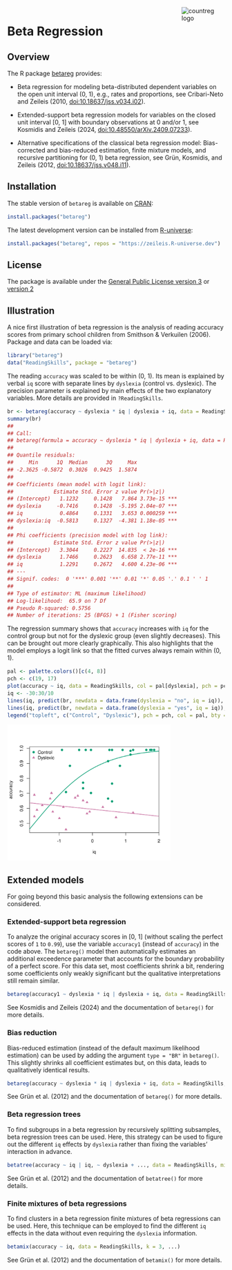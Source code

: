 

<!-- README.md is generated from README.qmd via: quarto render README.qmd --to gfm -->

<img src="https://topmodels.R-Forge.R-project.org/betareg/betareg.png" align="right" alt="countreg logo" width="100" />

# Beta Regression

## Overview

The R package
[betareg](https://topmodels.R-Forge.R-project.org/betareg/) provides:

-   Beta regression for modeling beta-distributed dependent variables on
    the open unit interval (0, 1), e.g., rates and proportions, see
    Cribari-Neto and Zeileis (2010,
    [doi:10.18637/jss.v034.i02](https://doi.org/10.18637/jss.v034.i02)).

-   Extended-support beta regression models for variables on the closed
    unit interval \[0, 1\] with boundary observations at 0 and/or 1, see
    Kosmidis and Zeileis (2024,
    [doi:10.48550/arXiv.2409.07233](https://doi.org/10.48550/arXiv.2409.07233)).

-   Alternative specifications of the classical beta regression model:
    Bias-corrected and bias-reduced estimation, finite mixture models,
    and recursive partitioning for (0, 1) beta regression, see Grün,
    Kosmidis, and Zeileis (2012,
    [doi:10.18637/jss.v048.i11](https://doi.org/10.18637/jss.v048.i11)).

## Installation

The stable version of `betareg` is available on
[CRAN](https://CRAN.R-project.org/package=betareg):

``` r
install.packages("betareg")
```

The latest development version can be installed from
[R-universe](https://zeileis.R-universe.dev/betareg):

``` r
install.packages("betareg", repos = "https://zeileis.R-universe.dev")
```

## License

The package is available under the [General Public License version
3](https://www.gnu.org/licenses/gpl-3.0.html) or [version
2](https://www.gnu.org/licenses/old-licenses/gpl-2.0.html)

## Illustration

A nice first illustration of beta regression is the analysis of reading
accuracy scores from primary school children from Smithson & Verkuilen
(2006). Package and data can be loaded via:

``` r
library("betareg")
data("ReadingSkills", package = "betareg")
```

The reading `accuracy` was scaled to be within (0, 1). Its mean is
explained by verbal `iq` score with separate lines by `dyslexia`
(control vs. dyslexic). The precision parameter is explained by main
effects of the two explanatory variables. More details are provided in
`?ReadingSkills`.

``` r
br <- betareg(accuracy ~ dyslexia * iq | dyslexia + iq, data = ReadingSkills)
summary(br)
## 
## Call:
## betareg(formula = accuracy ~ dyslexia * iq | dyslexia + iq, data = ReadingSkills)
## 
## Quantile residuals:
##     Min      1Q  Median      3Q     Max 
## -2.3625 -0.5872  0.3026  0.9425  1.5874 
## 
## Coefficients (mean model with logit link):
##             Estimate Std. Error z value Pr(>|z|)    
## (Intercept)   1.1232     0.1428   7.864 3.73e-15 ***
## dyslexia     -0.7416     0.1428  -5.195 2.04e-07 ***
## iq            0.4864     0.1331   3.653 0.000259 ***
## dyslexia:iq  -0.5813     0.1327  -4.381 1.18e-05 ***
## 
## Phi coefficients (precision model with log link):
##             Estimate Std. Error z value Pr(>|z|)    
## (Intercept)   3.3044     0.2227  14.835  < 2e-16 ***
## dyslexia      1.7466     0.2623   6.658 2.77e-11 ***
## iq            1.2291     0.2672   4.600 4.23e-06 ***
## ---
## Signif. codes:  0 '***' 0.001 '**' 0.01 '*' 0.05 '.' 0.1 ' ' 1 
## 
## Type of estimator: ML (maximum likelihood)
## Log-likelihood:  65.9 on 7 Df
## Pseudo R-squared: 0.5756
## Number of iterations: 25 (BFGS) + 1 (Fisher scoring)
```

The regression summary shows that `accuracy` increases with `iq` for the
control group but not for the dyslexic group (even slightly decreases).
This can be brought out more clearly graphically. This also highlights
that the model employs a logit link so that the fitted curves always
remain within (0, 1).

``` r
pal <- palette.colors()[c(4, 8)]
pch <- c(19, 17)
plot(accuracy ~ iq, data = ReadingSkills, col = pal[dyslexia], pch = pch[dyslexia])
iq <- -30:30/10
lines(iq, predict(br, newdata = data.frame(dyslexia = "no", iq = iq)), col = pal[1], lwd = 2)
lines(iq, predict(br, newdata = data.frame(dyslexia = "yes", iq = iq)), col = pal[2], lwd = 2)
legend("topleft", c("Control", "Dyslexic"), pch = pch, col = pal, bty = "n")
```

<img src="man/figures/README-plot-1.png" style="width:75.0%" />

## Extended models

For going beyond this basic analysis the following extensions can be
considered.

### Extended-support beta regression

To analyze the original accuracy scores in \[0, 1\] (without scaling the
perfect scores of `1` to `0.99`), use the variable `accuracy1` (instead
of `accuracy`) in the code above. The `betareg()` model then
automatically estimates an additional exceedence parameter that accounts
for the boundary probability of a perfect score. For this data set, most
coefficients shrink a bit, rendering some coefficients only weakly
significant but the qualitative interpretations still remain similar.

``` r
betareg(accuracy1 ~ dyslexia * iq | dyslexia + iq, data = ReadingSkills)
```

See Kosmidis and Zeileis (2024) and the documentation of `betareg()` for
more details.

### Bias reduction

Bias-reduced estimation (instead of the default maximum likelihood
estimation) can be used by adding the argument `type = "BR"` in
`betareg()`. This slightly shrinks all coefficient estimates but, on
this data, leads to qualitatively identical results.

``` r
betareg(accuracy ~ dyslexia * iq | dyslexia + iq, data = ReadingSkills, type = "BR")
```

See Grün et al. (2012) and the documentation of `betareg()` for more
details.

### Beta regression trees

To find subgroups in a beta regression by recursively splitting
subsamples, beta regression trees can be used. Here, this strategy can
be used to figure out the different `iq` effects by `dyslexia` rather
than fixing the variables’ interaction in advance.

``` r
betatree(accuracy ~ iq | iq, ~ dyslexia + ..., data = ReadingSkills, minsize = 10)
```

See Grün et al. (2012) and the documentation of `betatree()` for more
details.

### Finite mixtures of beta regressions

To find clusters in a beta regression finite mixtures of beta
regressions can be used. Here, this technique can be employed to find
the different `iq` effects in the data without even requiring the
`dyslexia` information.

``` r
betamix(accuracy ~ iq, data = ReadingSkills, k = 3, ...)
```

See Grün et al. (2012) and the documentation of `betamix()` for more
details.
